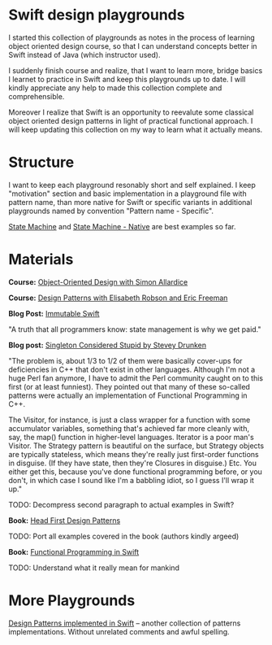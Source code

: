 # Swift design playgrounds

I started this collection of playgrounds as notes in the process of learning object oriented design course, so that I can understand concepts better in Swift instead of Java (which instructor used).

I suddenly finish course and realize, that I want to learn more, bridge basics I learnet to practice in Swift and keep this playgrounds up to date. I will kindly appreciate any help to made this collection complete and comprehensible.

Moreover I realize that Swift is an opportunity to reevalute some classical object oriented design patterns in light of practical functional approach. I will keep updating this collection on my way to learn what it actually means.

# Structure

I want to keep each playground resonably short and self explained. I keep "motivation" section and basic implementation in a playground file with pattern name, than more native for Swift or specific variants in additional playgrounds named by convention "Pattern name - Specific".  

[State Machine](https://github.com/ihrd/Design-Patterns-Playground/blob/master/State%20Machine.playground/section-1.swift) and [State Machine - Native](https://github.com/ihrd/Design-Patterns-Playground/blob/master/State%20Machine%20-%20Native.playground/section-1.swift) are best examples so far.

# Materials

**Course:** [Object-Oriented Design with Simon Allardice](http://www.lynda.com/Programming-tutorials/Foundations-of-Programming-Object-Oriented-Design/96949-2.html)

**Course:** [Design Patterns with Elisabeth Robson and Eric Freeman](http://www.lynda.com/Developer-Programming-Foundations-tutorials/Foundations-Programming-Design-Patterns/135365-2.html)

**Blog Post:** [Immutable Swift](http://nomothetis.svbtle.com/immutable-swift)

"A truth that all programmers know: state management is why we get paid."

**Blog post:** [Singleton Considered Stupid by Stevey Drunken](http://web.archive.org/web/20120221103151/http://sites.google.com/site/steveyegge2/singleton-considered-stupid)

"The problem is, about 1/3 to 1/2 of them were basically cover-ups for deficiencies in C++ that don't exist in other languages. Although I'm not a huge Perl fan anymore, I have to admit the Perl community caught on to this first (or at least funniest). They pointed out that many of these so-called patterns were actually an implementation of Functional Programming in C++. 

The Visitor, for instance, is just a class wrapper for a function with some accumulator variables, something that's achieved far more cleanly with, say, the map() function in higher-level languages. Iterator is a poor man's Visitor. The Strategy pattern is beautiful on the surface, but Strategy objects are typically stateless, which means they're really just first-order functions in disguise. (If they have state, then they're Closures in disguise.) Etc. You either get this, because you've done functional programming before, or you don't, in which case I sound like I'm a babbling idiot, so I guess I'll wrap it up."

TODO: Decompress second paragraph to actual examples in Swift?

**Book:** [Head First Design Patterns](http://shop.oreilly.com/product/9780596007126.do)

TODO: Port all examples covered in the book (authors kindly argeed)

**Book:** [Functional Programming in Swift](http://www.objc.io/books/#early-access)

TODO: Understand what it really mean for mankind

# More Playgrounds

[Design Patterns implemented in Swift](https://github.com/ochococo/Design-Patterns-In-Swift) – another collection of patterns implementations. Without unrelated comments and awful spelling.
